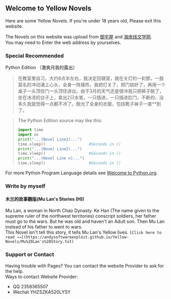 ## Welcome to Yellow Novels

Here are some Yellow Novels. If you're under 18 years old, Please exit this website.

The Novels on this website was upload from [御宅屋](http://m.yuzhaiwu.live) and [海岸线文学网](https://www.haxwenx.com). <br>
You may need to Enter the web address by yourselves.

### Special Recommended

Python Edition （激爽月我的露出）

>在教室里自习，大约8点半左右，我决定回寝室，就在关灯的一刹那，一股莫名的冲动涌上心头，全身一阵燥热，我把灯关了，把门锁好了，再用一个桌子一头顶住门一头顶住讲台。由于3月的天气还是很冷我只把裤子脱了，坐在冰凉的台子上，拿出2只水笔，一只插进，一只插进肛门，不断的，没多久我就觉得一点都不冷了。脱光了全身的衣服，包括靴子袜子一直\*\*到了。

>The Python Edition source may like this: <br> 
>```Python
>import time
>import os
>print("...(Novel Line1)...")
>time.sleep()                   #Seconds in ()
>print("...(Novel Line2)...")
>time.sleep()                   #Seconds in ()
>print("...(Novel Line n)...")
>time.sleep()                   #Seconds in ()
>```
For more Python Program Language details see [Welcome to Python.org](https://www.python.org/).

### Write by myself

#### 木兰的故事翻版(Mu Lan's Stories (H))
Mu Lan, a woman in North Chao Dynasty. Ke Han (The name given to the supreme ruler of the northwest territories) conscript soldiers, her father must go to the wars. But he was old and haven't an Adult son. Then Mu Lan instead of his father to went to wars. <br>
This Novel isn't tell this story, it tells Mu Lan's Yellow lives.
`[Click here to read →→](https://andysoftwareexploit.github.io/Yellow-Novels/Mu%20Lan's%20Story.txt)`

### Support or Contact

Having trouble with Pages? You can contact the website Provider to ask for the help.  
Ways to contact Website Provider:
* QQ 2358365507
* Wechat YHZSZKA520LYSY

